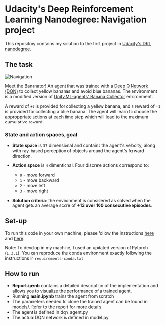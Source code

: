 # Udacity's Deep Reinforcement Learning Nanodegree: Navigation project

This repository contains my solution to the first project in [Udacity's DRL nanodegree](https://www.udacity.com/course/deep-reinforcement-learning-nanodegree--nd893).

## The task

![Navigation](https://github.com/SIakovlev/Navigation/blob/master/results/navigation_short.gif)

Meet the Bananator! An agent that was trained with a [Deep Q Network (DQN)](https://storage.googleapis.com/deepmind-media/dqn/DQNNaturePaper.pdf) to collect yellow bananas and avoid blue bananas. The environment is a modified version of [Unity ML-agents' Banana Collector](https://github.com/Unity-Technologies/ml-agents) environment.

A reward of `+1` is provided for collecting a yellow banana, and a reward of `-1` is provided for collecting a blue banana. The agent will learn to choose the approppriate actions at each time step which will lead to the maximum cumulative reward.

### State and action spaces, goal

- **State space** is `37` dimensional and contains the agent's velocity, along with ray-based perception of objects around the agent's forward direction. 

- **Action space** is `4` dimentional. Four discrete actions correspond to:
  - `0` - move forward
  - `1` - move backward
  - `2` - move left
  - `3` - move right


- **Solution criteria**: the environment is considered as solved when the agent gets an average score of **+13 over 100 consecutive episodes**.

## Set-up

To run this code in your own machine, please follow the instructions [here](https://github.com/udacity/deep-reinforcement-learning#dependencies) and [here](https://github.com/udacity/deep-reinforcement-learning/tree/master/p1_navigation).

Note: To develop in my machine, I used an updated version of Pytorch (`1.3.1`). You can reproduce the conda environment exactly following the instructions in `requirements-conda.txt`

## How to run

- **Report.ipynb** contains a detailed description of the implementation and allows you to visualize the performance of a trained agent.
- Running **main.ipynb** trains the agent from scratch
- The parameters needed to clone the trained agent can be found in  models/. Refer to the report for more details.
- The agent is defined in dqn_agent.py
- The actual DQN network is defined in model.py